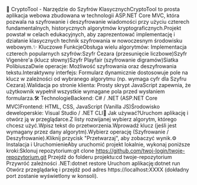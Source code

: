 🔐 CryptoTool - Narzędzie do Szyfrów KlasycznychCryptoTool to prosta aplikacja webowa zbudowana w technologii ASP.NET Core MVC, która pozwala na szyfrowanie i deszyfrowanie wiadomości przy użyciu czterech fundamentalnych, historycznych algorytmów kryptograficznych.Projekt powstał w celach edukacyjnych, aby zaprezentować implementację i działanie klasycznych technik szyfrowania w nowoczesnym środowisku webowym.✨ Kluczowe FunkcjeObsługa wielu algorytmów: Implementacja czterech popularnych szyfrów:Szyfr Cezara (przesunięcie liczbowe)Szyfr Vigenère'a (klucz słowny)Szyfr Playfair (szyfrowanie digramów)Siatka PolibiuszaDwie operacje: Możliwość szyfrowania oraz deszyfrowania tekstu.Interaktywny interfejs: Formularz dynamicznie dostosowuje pole na klucz w zależności od wybranego algorytmu (np. wymaga cyfr dla Szyfru Cezara).Walidacja po stronie klienta: Prosty skrypt JavaScript zapewnia, że użytkownik wypełnił wszystkie wymagane pola przed wysłaniem formularza.🛠️ TechnologieBackend: C# / .NET (ASP.NET Core MVC)Frontend: HTML, CSS, JavaScript (Vanilla JS)Środowisko deweloperskie: Visual Studio / .NET CLI🚀 Jak używać?Uruchom aplikację i otwórz ją w przeglądarce.Z listy rozwijanej wybierz algorytm, którego chcesz użyć.Wpisz tekst do przetworzenia.Wprowadź klucz (jeśli jest wymagany przez dany algorytm).Wybierz operację (Szyfrowanie / Deszyfrowanie).Kliknij przycisk "Przetwarzaj", aby zobaczyć wynik.⚙️ Instalacja i UruchomienieAby uruchomić projekt lokalnie, wykonaj poniższe kroki:Sklonuj repozytorium:git clone https://github.com/twoj-login/twoje-repozytorium.git
Przejdź do folderu projektu:cd twoje-repozytorium
Przywróć zależności .NET:dotnet restore
Uruchom aplikację:dotnet run
Otwórz przeglądarkę i przejdź pod adres https://localhost:XXXX (dokładny port zostanie wyświetlony w konsoli).

